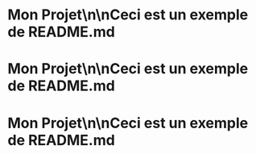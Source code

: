 # Mon Projet\n\nCeci est un exemple de README.md
# Mon Projet\n\nCeci est un exemple de README.md
# Mon Projet\n\nCeci est un exemple de README.md
